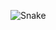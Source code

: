 
 
 ![Snake](https://github.com/Abel0001/SNake/assets/94549015/907237e7-57ca-49ea-ae71-564a3b81e543)
